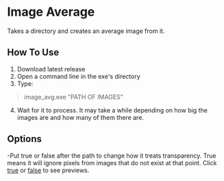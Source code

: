 # Image Average

Takes a directory and creates an average image from it.

## How To Use
1. Download latest release
2. Open a command line in the exe's directory
3. Type:
> image_avg.exe "PATH OF IMAGES"
4. Wait for it to process. It may take a while depending on how big the images are and how many of them there are.

## Options
-Put true or false after the path to change how it treats transparency. True means it will ignore pixels from images that do not exist at that point. Click [true](https://github.com/IIIPointXIV/Image_Average/blob/main/false.png?raw=true) or [false](https://github.com/IIIPointXIV/Image_Average/blob/main/true.png?raw=true) to see previews.
